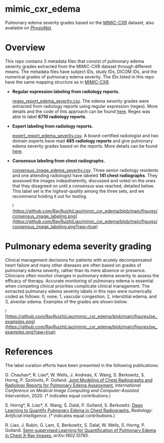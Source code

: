 # mimic_cxr_edema
Pulmonary edema severity grades based on the [MIMIC-CXR](https://physionet.org/content/mimic-cxr/2.0.0/) dataset, also available on [PhysioNet](https://physionet.org/content/mimic-cxr-pe-severity). 

# Overview 
This repo contains 3 metadata files that consist of pulmonary edema severity grades extracted from the MIMIC-CXR dataset through different means. The metadata files have subject IDs, study IDs, DICOM IDs, and the numerical grades of pulmonary edema severity. The IDs listed in this repo have the same mapping structure as in [MIMIC-CXR](https://physionet.org/content/mimic-cxr/2.0.0/). 

- **Regular expression labeling from radiology reports.**

  [regex_report_edema_severity.csv](https://github.com/RayRuizhiLiao/mimic_cxr_edema/blob/main/regex_report_edema_severity.csv). The edema severity grades were extracted from radiology reports using regular expression (regex). More details and the code of this approach can be found [here](https://github.com/RayRuizhiLiao/regex_pulmonary_edema/). Regex was able to label **6710 radiology reports**.

- **Expert labeling from radiology reports.**

  [expert_report_edema_severity.csv](https://github.com/RayRuizhiLiao/mimic_cxr_edema/blob/main/expert_report_edema_severity.csv). A board-certified radiologist and two domain experts have read **485 radiology reports** and give pulmonary edema severity grades based on the reports. More details can be found [here](https://arxiv.org/pdf/2008.09884.pdf). 
  
- **Consensus labeling from chest radiographs.**

  [consensus_image_edema_severity.csv](https://github.com/RayRuizhiLiao/mimic_cxr_edema/blob/main/consensus_image_edema_severity.csv). Three senior radiology residents and one attending radiologist have labeled **141 chest radiographs**. They assessed the images indepdnetently, discussed and voted on the ones that they disagreed on until a consensus was reached, detailed below. This label set is the *highest-quality* among the three sets, and we recommend holding it out for testing.
  
  ![https://github.com/RayRuizhiLiao/mimic_cxr_edema/blob/main/figures/consensus_image_labeling.png](https://github.com/RayRuizhiLiao/mimic_cxr_edema/blob/main/figures/consensus_image_labeling.png?raw=true)

# Pulmonary edema severity grading

Clinical management decisions for patients with acutely decompensated heart failure and many other diseases are often based on grades of pulmonary edema severity, rather than its mere absence or presence. Clinicians often monitor changes in pulmonary edema severity to assess the efficacy of therapy. Accurate monitoring of pulmonary edema is essential when competing clinical priorities complicate clinical management. The extracted pulmonary edema severity labels in this repo were numerically coded as follows: 0, none; 1, vascular congestion; 2, interstitial edema; and 3, alveolar edema. Examples of the grades are shown below. 

![https://github.com/RayRuizhiLiao/mimic_cxr_edema/blob/main/figures/pe_examples.png](https://github.com/RayRuizhiLiao/mimic_cxr_edema/blob/main/figures/pe_examples.png?raw=true)

# References

The label curation efforts have been presented in the following publications:

G. Chauhan*, R. Liao*, W. Wells, J. Andreas, X. Wang, S. Berkowitz, S. Horng, P. Szolovits, P. Golland. [Joint Modeling of Chest Radiographs and Radiology Reports for Pulmonary Edema Assessment.](https://arxiv.org/pdf/2008.09884.pdf) *International Conference on Medical Image Computing and Computer-Assisted Intervention*, 2020. (* indicates equal contributions.)

S. Horng*, R. Liao*, X. Wang, S. Dalal, P. Golland, S. Berkowitz. [Deep Learning to Quantify Pulmonary Edema in Chest Radiographs.](https://pubs.rsna.org/doi/10.1148/ryai.2021190228) *Radiology: Artificial Intelligence*. (* indicates equal contributions.)

R. Liao, J. Rubin, G. Lam, S. Berkowitz, S. Dalal, W. Wells, S. Horng, P. Golland. [Semi-supervised Learning for Quantification of Pulmonary Edema in Chest X-Ray Images.](https://arxiv.org/pdf/1902.10785.pdf) *arXiv:1902.10785*.


